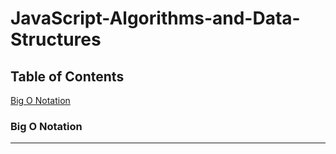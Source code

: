 # JavaScript-Algorithms-and-Data-Structures

## Table of Contents

[Big O Notation](Link)

### Big O Notation

---------- 
